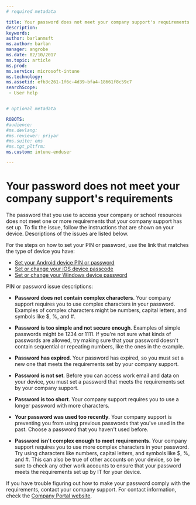 ```yaml
---
# required metadata

title: Your password does not meet your company support's requirements | Microsoft Docs
description:
keywords:
author: barlanmsftms.author: barlan
manager: angrobe
ms.date: 02/10/2017
ms.topic: article
ms.prod:
ms.service: microsoft-intune
ms.technology:
ms.assetid: efb3c261-1f6c-4d39-bfa4-18661f8c59c7searchScope: - User help


# optional metadata

ROBOTS:  
#audience:
#ms.devlang:
#ms.reviewer: priyar
#ms.suite: ems
#ms.tgt_pltfrm:
ms.custom: intune-enduser

---
```


# Your password does not meet your company support's requirements

The password that you use to access your company or school resources does not meet one or more requirements that your company support has set up. To fix the issue, follow the instructions that are shown on your device. Descriptions of the issues are listed below.

For the steps on how to set your PIN or password, use the link that matches the type of device you have:

- [Set your Android device PIN or password](set-your-pin-or-password-android.md)
- [Set or change your iOS device passcode](set-or-change-your-passcode-ios.md)
- [Set or change your Windows device password](set-or-change-your-password-windows.md)

PIN or password issue descriptions:

- **Password does not contain complex characters**. Your company support requires you to use complex characters in your password. Examples of complex characters might be numbers, capital letters, and symbols like $, %, and #.

- **Password is too simple and not secure enough**. Examples of simple passwords might be 1234 or 1111. If you're not sure what kinds of passwords are allowed, try making sure that your password doesn't contain sequential or repeating numbers, like the ones in the example.

- **Password has expired**. Your password has expired, so you must set a new one that meets the requirements set by your company support.

- **Password is not set**. Before you can access work email and data on your device, you must set a password that meets the requirements set by your company support.

- **Password is too short**. Your company support requires you to use a longer password with more characters.

- **Your password was used too recently**. Your company support is preventing you from using previous passwords that you've used in the past. Choose a password that you haven't used before.

- **Password isn't complex enough to meet requirements**. Your company support requires you to use more complex characters in your password. Try using characters like numbers, capital letters, and symbols like $, %, and #. This can also be true of other accounts on your device, so be sure to check any other work accounts to ensure that your password meets the requirements set up by IT for your device.

If you have trouble figuring out how to make your password comply with the requirements, contact your company support. For contact information, check the [Company Portal website](http://portal.manage.microsoft.com).
